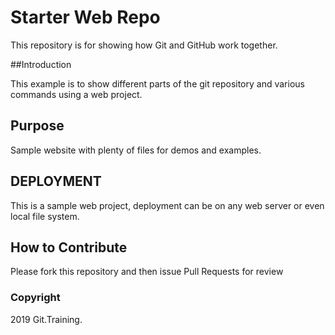  # Starter Web Repo

 This repository is for showing how Git and GitHub work together.

 ##Introduction

 This example is to show different parts of the git repository and various commands using a web project.
 
 ## Purpose

 Sample website with plenty of files for demos and examples.

 ## DEPLOYMENT
 
 This is a sample web project, deployment can be on any web server or even local file system.

 ## How to Contribute

 Please fork this repository and then issue Pull Requests for review

 ### Copyright

 2019 Git.Training.

